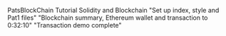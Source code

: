 PatsBlockChain Tutorial Solidity and Blockchain
"Set up index, style and Pat1 files"
"Blockchain summary, Ethereum wallet and transaction to 0:32:10"
"Transaction demo complete"